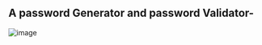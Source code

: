 ## A password Generator and password Validator- 
![image](https://github.com/prime-rog/Projects/assets/83567814/732fb0e4-edf3-4867-b9f7-42bd3c20a7e3)

